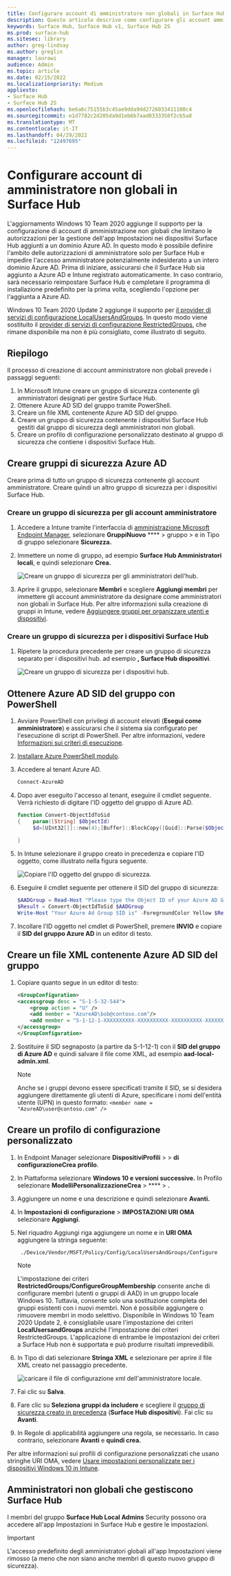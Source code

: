 ```yaml
---
title: Configurare account di amministratore non globali in Surface Hub
description: Questo articolo descrive come configurare gli account amministratore non globali per gestire Surface Hub e Surface Hub 2S.
keywords: Surface Hub, Surface Hub v1, Surface Hub 2S
ms.prod: surface-hub
ms.sitesec: library
author: greg-lindsay
ms.author: greglin
manager: laurawi
audience: Admin
ms.topic: article
ms.date: 02/15/2022
ms.localizationpriority: Medium
appliesto:
- Surface Hub
- Surface Hub 2S
ms.openlocfilehash: be6a6c75155b3c45ae9dda9dd2726033411100c4
ms.sourcegitcommit: e1d7782c2d205da9d1eb6b7aad0333350f2cb5a8
ms.translationtype: MT
ms.contentlocale: it-IT
ms.lasthandoff: 04/29/2022
ms.locfileid: "12497695"
---
```

# <a name="configure-non-global-admin-accounts-on-surface-hub"></a>Configurare account di amministratore non globali in Surface Hub

L'aggiornamento Windows 10 Team 2020 aggiunge il supporto per la configurazione di account di amministrazione non globali che limitano le autorizzazioni per la gestione dell'app Impostazioni nei dispositivi Surface Hub aggiunti a un dominio Azure AD. In questo modo è possibile definire l'ambito delle autorizzazioni di amministratore solo per Surface Hub e impedire l'accesso amministratore potenzialmente indesiderato a un intero dominio Azure AD. Prima di iniziare, assicurarsi che il Surface Hub sia aggiunto a Azure AD e Intune registrato automaticamente. In caso contrario, sarà necessario reimpostare Surface Hub e completare il programma di installazione predefinito per la prima volta, scegliendo l'opzione per l'aggiunta a Azure AD.

Windows 10 Team 2020 Update 2 aggiunge il supporto per [il provider di servizi di configurazione LocalUsersAndGroups](/windows/client-management/mdm/policy-csp-localusersandgroups). In questo modo viene sostituito il [provider di servizi di configurazione RestrictedGroups](/windows/client-management/mdm/policy-csp-restrictedgroups), che rimane disponibile ma non è più consigliato, come illustrato di seguito.

## <a name="summary"></a>Riepilogo

Il processo di creazione di account amministratore non globali prevede i passaggi seguenti:

1. In Microsoft Intune creare un gruppo di sicurezza contenente gli amministratori designati per gestire Surface Hub.
2. Ottenere Azure AD SID del gruppo tramite PowerShell.
3. Creare un file XML contenente Azure AD SID del gruppo.
4. Creare un gruppo di sicurezza contenente i dispositivi Surface Hub gestiti dal gruppo di sicurezza degli amministratori non globali. 
5. Creare un profilo di configurazione personalizzato destinato al gruppo di sicurezza che contiene i dispositivi Surface Hub.

## <a name="create-azure-ad-security-groups"></a>Creare gruppi di sicurezza Azure AD

Creare prima di tutto un gruppo di sicurezza contenente gli account amministratore. Creare quindi un altro gruppo di sicurezza per i dispositivi Surface Hub.  

### <a name="create-security-group-for-admin-accounts"></a>Creare un gruppo di sicurezza per gli account amministratore

1. Accedere a Intune tramite l'interfaccia di [amministrazione Microsoft Endpoint Manager](https://go.microsoft.com/fwlink/?linkid=2109431), selezionare **GruppiNuovo** **** >  gruppo > e in Tipo di gruppo selezionare **Sicurezza.**
2. Immettere un nome di gruppo, ad esempio **Surface Hub Amministratori locali**, e quindi selezionare **Crea.**

     ![Creare un gruppo di sicurezza per gli amministratori dell'hub.](images/sh-create-sec-group.png)

3. Aprire il gruppo, selezionare **Membri** e scegliere **Aggiungi membri** per immettere gli account amministratore da designare come amministratori non globali in Surface Hub. Per altre informazioni sulla creazione di gruppi in Intune, vedere [Aggiungere gruppi per organizzare utenti e dispositivi](/mem/intune/fundamentals/groups-add).

### <a name="create-security-group-for-surface-hub-devices"></a>Creare un gruppo di sicurezza per i dispositivi Surface Hub

1. Ripetere la procedura precedente per creare un gruppo di sicurezza separato per i dispositivi hub. ad esempio **, Surface Hub dispositivi**.

     ![Creare un gruppo di sicurezza per i dispositivi hub.](images/sh-create-sec-group-devices.png)

## <a name="obtain-azure-ad-group-sid-using-powershell"></a>Ottenere Azure AD SID del gruppo con PowerShell

1. Avviare PowerShell con privilegi di account elevati (**Esegui come amministratore**) e assicurarsi che il sistema sia configurato per l'esecuzione di script di PowerShell. Per altre informazioni, vedere [Informazioni sui criteri di esecuzione](/powershell/module/microsoft.powershell.core/about/about_execution_policies?).
2. [Installare Azure PowerShell modulo](/powershell/azure/install-az-ps).
3. Accedere al tenant Azure AD.

    ```powershell
    Connect-AzureAD
    ```

4. Dopo aver eseguito l'accesso al tenant, eseguire il cmdlet seguente. Verrà richiesto di digitare l'ID oggetto del gruppo di Azure AD.

    ```powershell
    function Convert-ObjectIdToSid
    {    param([String] $ObjectId)   
         $d=[UInt32[]]::new(4);[Buffer]::BlockCopy([Guid]::Parse($ObjectId).ToByteArray(),0,$d,0,16);"S-1-12-1-$d".Replace(' ','-')
      
    }
    ```

5. In Intune selezionare il gruppo creato in precedenza e copiare l'ID oggetto, come illustrato nella figura seguente.

     ![Copiare l'ID oggetto del gruppo di sicurezza.](images/sh-objectid.png)

6. Eseguire il cmdlet seguente per ottenere il SID del gruppo di sicurezza:

    ```powershell
    $AADGroup = Read-Host "Please type the Object ID of your Azure AD Group"
    $Result = Convert-ObjectIdToSid $AADGroup
    Write-Host "Your Azure Ad Group SID is" -ForegroundColor Yellow $Result
    ```

7. Incollare l'ID oggetto nel cmdlet di PowerShell, premere **INVIO** e copiare il **SID del gruppo Azure AD** in un editor di testo.

## <a name="create-xml-file-containing-azure-ad-group-sid"></a>Creare un file XML contenente Azure AD SID del gruppo

1. Copiare quanto segue in un editor di testo:

    ```xml
    <GroupConfiguration>
    <accessgroup desc = "S-1-5-32-544">
        <group action = "U" />
        <add member = "AzureAD\bob@contoso.com"/>
        <add member = "S-1-12-1-XXXXXXXXXX-XXXXXXXXXX-XXXXXXXXXX-XXXXXXXXXX"/>
    </accessgroup>
    </GroupConfiguration>
    ```
2. Sostituire il SID segnaposto (a partire da S-1-12-1) con il **SID del gruppo di Azure AD** e quindi salvare il file come XML, ad esempio **aad-local-admin.xml**.

      > [!NOTE]
      > Anche se i gruppi devono essere specificati tramite il SID, se si desidera aggiungere direttamente gli utenti di Azure, specificare i nomi dell'entità utente (UPN) in questo formato: `<member name = "AzureAD\user@contoso.com" />`

## <a name="create-custom-configuration-profile"></a>Creare un profilo di configurazione personalizzato

1. In Endpoint Manager selezionare **DispositiviProfili** >  >  **di configurazioneCrea** **profilo**.
2. In Piattaforma selezionare **Windows 10 e versioni successive.** In Profilo selezionare **ModelliPersonalizzazioneCrea** > **** > **.**
3. Aggiungere un nome e una descrizione e quindi selezionare **Avanti.**
4. In **Impostazioni di configurazione** >  **IMPOSTAZIONI URI OMA** selezionare **Aggiungi**.
5. Nel riquadro Aggiungi riga aggiungere un nome e in     **URI OMA** aggiungere la stringa seguente:

    ```OMA-URI
     ./Device/Vendor/MSFT/Policy/Config/LocalUsersAndGroups/Configure
    ```

   > [!NOTE]
   > L'impostazione dei criteri **RestrictedGroups/ConfigureGroupMembership** consente anche di configurare membri (utenti o gruppi di AAD) in un gruppo locale Windows 10. Tuttavia, consente solo una sostituzione completa dei gruppi esistenti con i nuovi membri. Non è possibile aggiungere o rimuovere membri in modo selettivo.  Disponibile in Windows 10 Team 2020 Update 2, è consigliabile usare l'impostazione dei criteri **LocalUsersandGroups** anziché l'impostazione dei criteri RestrictedGroups. L'applicazione di entrambe le impostazioni dei criteri a Surface Hub non è supportata e può produrre risultati imprevedibili.

6. In Tipo di dati selezionare **Stringa XML** e selezionare per aprire il file XML creato nel passaggio precedente.

     ![caricare il file di configurazione xml dell'amministratore locale.](images/sh-local-admin-config.png)

7. Fai clic su **Salva**.
8. Fare clic su **Seleziona gruppi da includere** e scegliere il [gruppo di sicurezza creato in precedenza](#create-security-group-for-surface-hub-devices) (**Surface Hub dispositivi**). Fai clic su **Avanti**.
9. In Regole di applicabilità aggiungere una regola, se necessario. In caso contrario, selezionare **Avanti** e **quindi crea.**

Per altre informazioni sui profili di configurazione personalizzati che usano stringhe URI OMA, vedere [Usare impostazioni personalizzate per i dispositivi Windows 10 in Intune](/mem/intune/configuration/custom-settings-windows-10).

## <a name="non-global-admins-managing-surface-hub"></a>Amministratori non globali che gestiscono Surface Hub

I membri del gruppo **Surface Hub Local Admins** Security possono ora accedere all'app Impostazioni in Surface Hub e gestire le impostazioni.

> [!IMPORTANT]
> L'accesso predefinito degli amministratori globali all'app Impostazioni viene rimosso (a meno che non siano anche membri di questo nuovo gruppo di sicurezza).
